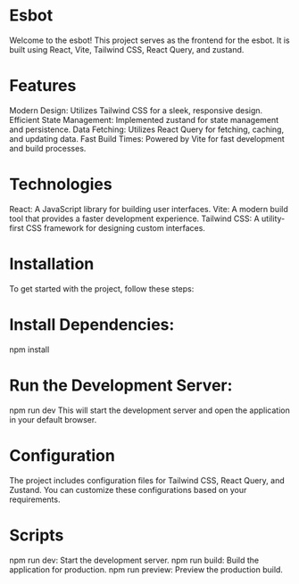 # Esbot

Welcome to the esbot! This project serves as the frontend for the esbot. It is built using React, Vite, Tailwind CSS, React Query, and zustand.

# Features

Modern Design: Utilizes Tailwind CSS for a sleek, responsive design.
Efficient State Management: Implemented zustand for state management and persistence.
Data Fetching: Utilizes React Query for fetching, caching, and updating data.
Fast Build Times: Powered by Vite for fast development and build processes.

# Technologies

React: A JavaScript library for building user interfaces.
Vite: A modern build tool that provides a faster development experience.
Tailwind CSS: A utility-first CSS framework for designing custom interfaces.

# Installation

To get started with the project, follow these steps:

# Install Dependencies:

npm install

# Run the Development Server:

npm run dev
This will start the development server and open the application in your default browser.

# Configuration

The project includes configuration files for Tailwind CSS, React Query, and Zustand. You can customize these configurations based on your requirements.

# Scripts

npm run dev: Start the development server.
npm run build: Build the application for production.
npm run preview: Preview the production build.
